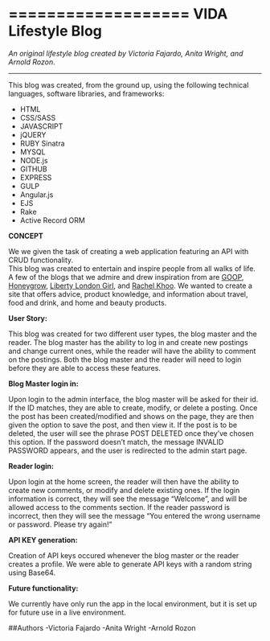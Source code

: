 
===================
VIDA Lifestyle Blog
====================

*An original lifestyle blog created by Victoria Fajardo, Anita Wright, and Arnold Rozon*. 

---

This blog was created, from the ground up, using the following technical languages, software libraries, and frameworks:

* HTML
* CSS/SASS
* JAVASCRIPT
* jQUERY
* RUBY Sinatra
* MYSQL
* NODE.js
* GITHUB
* EXPRESS
* GULP
* Angular.js
* EJS
* Rake
* Active Record ORM

**CONCEPT**

We we given the task of creating a web application featuring an API with CRUD functionality.  
This blog was created to entertain and inspire people from all walks of life.  A few of the blogs that we admire and drew inspiration from are [GOOP](http://www.goop.com), [Honeygrow](http://honeygrow.com), [Liberty London Girl](http://www.libertylondongirl.com), and [Rachel Khoo](http://www.rachelkhoo.com).  We wanted to create a site that offers advice, product knowledge, and information about travel, food and drink, and home and beauty products.  

**User Story:**

This blog was created for two different user types, the blog master and the reader.  The blog master has the ability to log in and create new postings and change current ones, while the reader will have the ability to comment on the postings.  Both the blog master and the reader will need to login before they are able to access these features.  

**Blog Master login in:**

Upon login to the admin interface, the blog master will be asked for their id.  If the ID matches, they are able to create, modify, or delete a posting.  Once the post has been created/modified and shows on the page, they are then given the option to save the post, and then view it. If the post is to be deleted, the user will see the phrase POST DELETED once they’ve chosen this option.  If the password doesn’t match, the message INVALID PASSWORD appears, and the user is redirected to the admin start page. 


**Reader login:**

Upon login at the home screen, the reader will then have the ability to create new comments, or modify and delete existing ones.  If the login information is correct, they will see the message “Welcome”, and will be allowed access to the comments section.  If the reader password is incorrect, then they will see the message “You entered the wrong username or password.  Please try again!”

**API KEY generation:** 

Creation of API keys occured whenever the blog master or the reader creates a profile.  We were able to generate API keys with a random string using Base64.

**Future functionality:**

We currently have only run the app in the local environment, but it is set up for future use in a live environment.

##Authors
	-Victoria Fajardo
	-Anita Wright
	-Arnold Rozon

